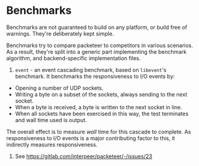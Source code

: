 Benchmarks
==========

Benchmarks are not guaranteed to build on any platform, or build free of
warnings. They're deliberately kept simple.

Benchmarks try to compare packeteer to competitors in various scenarios. As
a result, they're split into a generic part implementing the benchmark
algorithm, and backend-specific implementation files.

1. `event` - an event cascading benchmark, based on `libevent`'s benchmark. It
  benchmarks the responsiveness to I/O events by:
  - Opening a number of UDP sockets.
  - Writing a byte on a subset of the sockets, always sending to the next socket.
  - When a byte is received, a byte is written to the next socket in line.
  - When all sockets have been exercised in this way, the test terminates and
    wall time used is output.

  The overall effect is to measure *wall* time for this cascade to complete.
  As responsiveness to I/O events is a major contributing factor to this,
  it indirectly measures responsiveness.
1. See https://gitlab.com/interpeer/packeteer/-/issues/23
